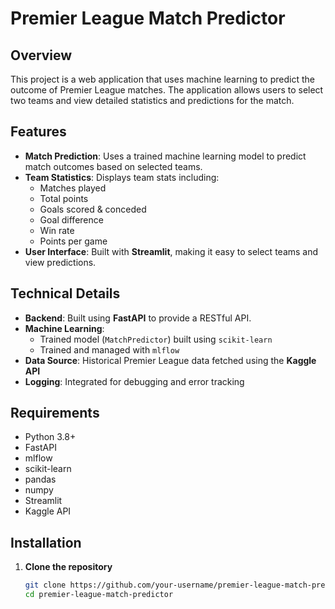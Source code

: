 # Premier League Match Predictor

## Overview
This project is a web application that uses machine learning to predict the outcome of Premier League matches. The application allows users to select two teams and view detailed statistics and predictions for the match.

## Features
- **Match Prediction**: Uses a trained machine learning model to predict match outcomes based on selected teams.
- **Team Statistics**: Displays team stats including:
  - Matches played
  - Total points
  - Goals scored & conceded
  - Goal difference
  - Win rate
  - Points per game
- **User Interface**: Built with **Streamlit**, making it easy to select teams and view predictions.

## Technical Details
- **Backend**: Built using **FastAPI** to provide a RESTful API.
- **Machine Learning**: 
  - Trained model (`MatchPredictor`) built using `scikit-learn`
  - Trained and managed with `mlflow`
- **Data Source**: Historical Premier League data fetched using the **Kaggle API**
- **Logging**: Integrated for debugging and error tracking

## Requirements
- Python 3.8+
- FastAPI
- mlflow
- scikit-learn
- pandas
- numpy
- Streamlit
- Kaggle API

## Installation

1. **Clone the repository**
   ```bash
   git clone https://github.com/your-username/premier-league-match-predictor.git
   cd premier-league-match-predictor
